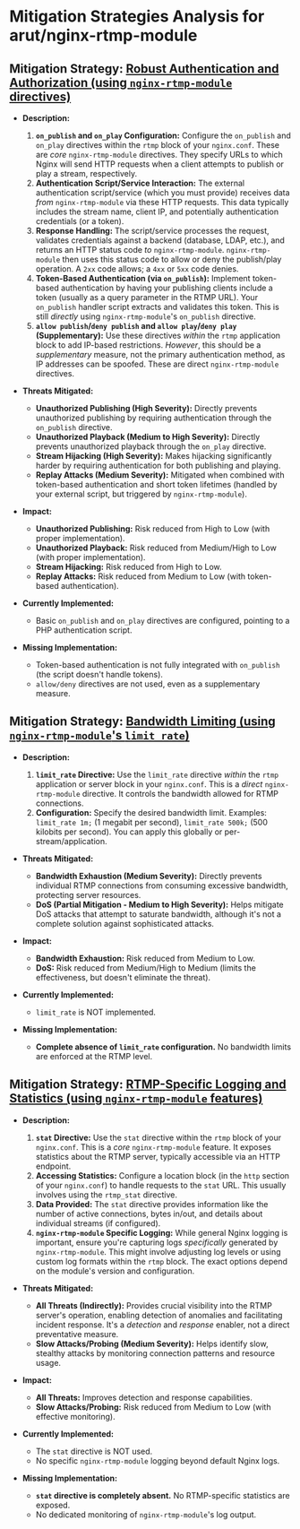 # Mitigation Strategies Analysis for arut/nginx-rtmp-module

## Mitigation Strategy: [Robust Authentication and Authorization (using `nginx-rtmp-module` directives)](./mitigation_strategies/robust_authentication_and_authorization__using__nginx-rtmp-module__directives_.md)

*   **Description:**
    1.  **`on_publish` and `on_play` Configuration:**  Configure the `on_publish` and `on_play` directives within the `rtmp` block of your `nginx.conf`.  These are *core* `nginx-rtmp-module` directives.  They specify URLs to which Nginx will send HTTP requests when a client attempts to publish or play a stream, respectively.
    2.  **Authentication Script/Service Interaction:** The external authentication script/service (which you must provide) receives data *from* `nginx-rtmp-module` via these HTTP requests.  This data typically includes the stream name, client IP, and potentially authentication credentials (or a token).
    3.  **Response Handling:** The script/service processes the request, validates credentials against a backend (database, LDAP, etc.), and returns an HTTP status code *to* `nginx-rtmp-module`.  `nginx-rtmp-module` then uses this status code to allow or deny the publish/play operation.  A `2xx` code allows; a `4xx` or `5xx` code denies.
    4.  **Token-Based Authentication (via `on_publish`):**  Implement token-based authentication by having your publishing clients include a token (usually as a query parameter in the RTMP URL).  Your `on_publish` handler script extracts and validates this token.  This is still *directly* using `nginx-rtmp-module`'s `on_publish` directive.
    5.  **`allow publish`/`deny publish` and `allow play`/`deny play` (Supplementary):**  Use these directives *within* the `rtmp` application block to add IP-based restrictions.  *However*, this should be a *supplementary* measure, not the primary authentication method, as IP addresses can be spoofed.  These are direct `nginx-rtmp-module` directives.

*   **Threats Mitigated:**
    *   **Unauthorized Publishing (High Severity):** Directly prevents unauthorized publishing by requiring authentication through the `on_publish` directive.
    *   **Unauthorized Playback (Medium to High Severity):** Directly prevents unauthorized playback through the `on_play` directive.
    *   **Stream Hijacking (High Severity):** Makes hijacking significantly harder by requiring authentication for both publishing and playing.
    *   **Replay Attacks (Medium Severity):** Mitigated when combined with token-based authentication and short token lifetimes (handled by your external script, but triggered by `nginx-rtmp-module`).

*   **Impact:**
    *   **Unauthorized Publishing:** Risk reduced from High to Low (with proper implementation).
    *   **Unauthorized Playback:** Risk reduced from Medium/High to Low (with proper implementation).
    *   **Stream Hijacking:** Risk reduced from High to Low.
    *   **Replay Attacks:** Risk reduced from Medium to Low (with token-based authentication).

*   **Currently Implemented:**
    *   Basic `on_publish` and `on_play` directives are configured, pointing to a PHP authentication script.

*   **Missing Implementation:**
    *   Token-based authentication is not fully integrated with `on_publish` (the script doesn't handle tokens).
    *   `allow/deny` directives are not used, even as a supplementary measure.

## Mitigation Strategy: [Bandwidth Limiting (using `nginx-rtmp-module`'s `limit_rate`)](./mitigation_strategies/bandwidth_limiting__using__nginx-rtmp-module_'s__limit_rate__.md)

*   **Description:**
    1.  **`limit_rate` Directive:** Use the `limit_rate` directive *within* the `rtmp` application or server block in your `nginx.conf`. This is a *direct* `nginx-rtmp-module` directive.  It controls the bandwidth allowed for RTMP connections.
    2.  **Configuration:**  Specify the desired bandwidth limit.  Examples: `limit_rate 1m;` (1 megabit per second), `limit_rate 500k;` (500 kilobits per second).  You can apply this globally or per-stream/application.

*   **Threats Mitigated:**
    *   **Bandwidth Exhaustion (Medium Severity):** Directly prevents individual RTMP connections from consuming excessive bandwidth, protecting server resources.
    *   **DoS (Partial Mitigation - Medium to High Severity):**  Helps mitigate DoS attacks that attempt to saturate bandwidth, although it's not a complete solution against sophisticated attacks.

*   **Impact:**
    *   **Bandwidth Exhaustion:** Risk reduced from Medium to Low.
    *   **DoS:** Risk reduced from Medium/High to Medium (limits the effectiveness, but doesn't eliminate the threat).

*   **Currently Implemented:**
    *   `limit_rate` is NOT implemented.

*   **Missing Implementation:**
    *   **Complete absence of `limit_rate` configuration.**  No bandwidth limits are enforced at the RTMP level.

## Mitigation Strategy: [RTMP-Specific Logging and Statistics (using `nginx-rtmp-module` features)](./mitigation_strategies/rtmp-specific_logging_and_statistics__using__nginx-rtmp-module__features_.md)

*   **Description:**
    1.  **`stat` Directive:** Use the `stat` directive within the `rtmp` block of your `nginx.conf`.  This is a *core* `nginx-rtmp-module` feature.  It exposes statistics about the RTMP server, typically accessible via an HTTP endpoint.
    2.  **Accessing Statistics:**  Configure a location block (in the `http` section of your `nginx.conf`) to handle requests to the `stat` URL.  This usually involves using the `rtmp_stat` directive.
    3.  **Data Provided:** The `stat` directive provides information like the number of active connections, bytes in/out, and details about individual streams (if configured).
    4.  **`nginx-rtmp-module` Specific Logging:** While general Nginx logging is important, ensure you're capturing logs *specifically* generated by `nginx-rtmp-module`.  This might involve adjusting log levels or using custom log formats within the `rtmp` block.  The exact options depend on the module's version and configuration.

*   **Threats Mitigated:**
    *   **All Threats (Indirectly):**  Provides crucial visibility into the RTMP server's operation, enabling detection of anomalies and facilitating incident response.  It's a *detection* and *response* enabler, not a direct preventative measure.
    *   **Slow Attacks/Probing (Medium Severity):**  Helps identify slow, stealthy attacks by monitoring connection patterns and resource usage.

*   **Impact:**
    *   **All Threats:** Improves detection and response capabilities.
    *   **Slow Attacks/Probing:** Risk reduced from Medium to Low (with effective monitoring).

*   **Currently Implemented:**
    *   The `stat` directive is NOT used.
    *   No specific `nginx-rtmp-module` logging beyond default Nginx logs.

*   **Missing Implementation:**
    *   **`stat` directive is completely absent.**  No RTMP-specific statistics are exposed.
    *   No dedicated monitoring of `nginx-rtmp-module`'s log output.


